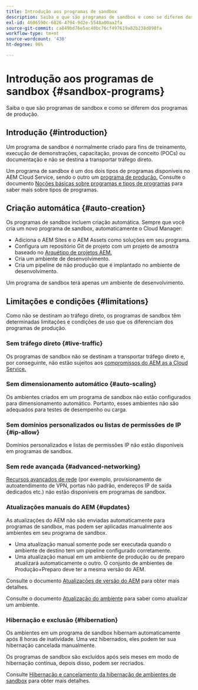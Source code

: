 ```yaml
---
title: Introdução aos programas de sandbox
description: Saiba o que são programas de sandbox e como se diferem dos programas de produção.
exl-id: 4606590c-6826-4794-9d2e-5548a00aa2fa
source-git-commit: ca849bd76e5ac40bc76cf497619a82b238d898fa
workflow-type: tm+mt
source-wordcount: '438'
ht-degree: 96%

---
```



# Introdução aos programas de sandbox {#sandbox-programs}

Saiba o que são programas de sandbox e como se diferem dos programas de produção.

## Introdução {#introduction}

Um programa de sandbox é normalmente criado para fins de treinamento, execução de demonstrações, capacitação, provas de conceito (POCs) ou documentação e não se destina a transportar tráfego direto.

Um programa de sandbox é um dos dois tipos de programas disponíveis no AEM Cloud Service, sendo o outro um [programa de produção.](introduction-production-programs.md) Consulte o documento [Noções básicas sobre programas e tipos de programas](/help/implementing/cloud-manager/getting-access-to-aem-in-cloud/program-types.md) para saber mais sobre tipos de programas.

## Criação automática {#auto-creation}

Os programas de sandbox incluem criação automática. Sempre que você cria um novo programa de sandbox, automaticamente o Cloud Manager:

* Adiciona o AEM Sites e o AEM Assets como soluções em seu programa.
* Configura um repositório Git de projeto com um projeto de amostra baseado no [Arquétipo de projetos AEM.](https://experienceleague.adobe.com/docs/experience-manager-core-components/using/developing/archetype/overview.html?lang=pt-BR)
* Cria um ambiente de desenvolvimento.
* Cria um pipeline de não produção que é implantado no ambiente de desenvolvimento.

Um programa de sandbox terá apenas um ambiente de desenvolvimento.

## Limitações e condições {#limitations}

Como não se destinam ao tráfego direto, os programas de sandbox têm determinadas limitações e condições de uso que os diferenciam dos programas de produção.

### Sem tráfego direto {#live-traffic}

Os programas de sandbox não se destinam a transportar tráfego direto e, por conseguinte, não estão sujeitos aos [compromissos do AEM as a Cloud Service.](https://www.adobe.com/pt/legal/service-commitments.html)

### Sem dimensionamento automático {#auto-scaling}

Os ambientes criados em um programa de sandbox não estão configurados para dimensionamento automático. Portanto, esses ambientes não são adequados para testes de desempenho ou carga.

### Sem domínios personalizados ou listas de permissões de IP {#ip-allow}

Domínios personalizados e listas de permissões IP não estão disponíveis em programas de sandbox.

### Sem rede avançada {#advanced-networking}

[Recursos avançados de rede](/help/security/configuring-advanced-networking.md) (por exemplo, provisionamento de autoatendimento de VPN, portas não padrão, endereços IP de saída dedicados etc.) não estão disponíveis em programas de sandbox.

### Atualizações manuais do AEM {#updates}

As atualizações do AEM não são enviadas automaticamente para programas de sandbox, mas podem ser aplicadas manualmente aos ambientes em seu programa de sandbox.

* Uma atualização manual somente pode ser executada quando o ambiente de destino tem um pipeline configurado corretamente.
* Uma atualização manual em um ambiente de produção ou de preparo atualizará automaticamente o outro. O conjunto de ambientes de Produção+Preparo deve ter a mesma versão do AEM.

Consulte o documento [Atualizações de versão do AEM](/help/implementing/deploying/aem-version-updates.md) para obter mais detalhes.

Consulte o documento [Atualização do ambiente](/help/implementing/cloud-manager/manage-environments.md#updating-dev-environment) para saber como atualizar um ambiente.

### Hibernação e exclusão {#hibernation}

Os ambientes em um programa de sandbox hibernam automaticamente após 8 horas de inatividade. Uma vez
hibernados, eles podem ter sua hibernação cancelada manualmente.

Os programas de sandbox são excluídos após seis meses em modo de hibernação contínua, depois disso, podem ser recriados.

Consulte [Hibernação e cancelamento da hibernação de ambientes de sandbox](/help/implementing/cloud-manager/getting-access-to-aem-in-cloud/hibernating-environments.md) para obter mais detalhes.
